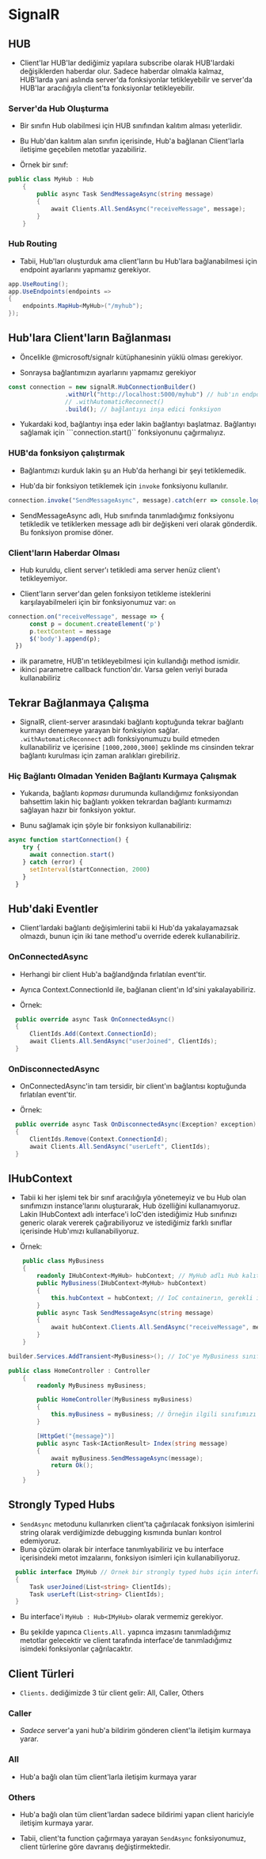 # SignalR

## HUB

- Client'lar HUB'lar dediğimiz yapılara subscribe olarak HUB'lardaki değişiklerden haberdar olur. Sadece haberdar olmakla kalmaz, HUB'larda yani aslında server'da fonksiyonlar tetikleyebilir ve server'da HUB'lar aracılığıyla client'ta fonksiyonlar tetikleyebilir.


### Server'da Hub Oluşturma

- Bir sınıfın Hub olabilmesi için HUB sınıfından kalıtım alması yeterlidir. 

- Bu Hub'dan kalıtım alan sınıfın içerisinde, Hub'a bağlanan Client'larla iletişime geçebilen metotlar yazabiliriz.
- Örnek bir sınıf:
````csharp
public class MyHub : Hub
    {
        public async Task SendMessageAsync(string message)
        {
            await Clients.All.SendAsync("receiveMessage", message);
        }
    }
````

### Hub Routing

- Tabii, Hub'ları oluşturduk ama client'ların bu Hub'lara bağlanabilmesi için endpoint ayarlarını yapmamız gerekiyor.

````csharp
app.UseRouting();
app.UseEndpoints(endpoints =>
{
    endpoints.MapHub<MyHub>("/myhub");
});
````


## Hub'lara Client'ların Bağlanması

- Öncelikle @microsoft/signalr kütüphanesinin yüklü olması gerekiyor.

- Sonraysa bağlantımızın ayarlarını yapmamız gerekiyor

````ts
const connection = new signalR.HubConnectionBuilder()
                .withUrl("http://localhost:5000/myhub") // hub'ın endpoint'i
                // .withAutomaticReconnect()
                .build(); // bağlantıyı inşa edici fonksiyon
````
- Yukardaki kod, bağlantıyı inşa eder lakin bağlantıyı başlatmaz. Bağlantıyı sağlamak için  ```connection.start()`` fonksiyonunu çağırmalıyız.

### HUB'da fonksiyon çalıştırmak

- Bağlantımızı kurduk lakin şu an Hub'da herhangi bir şeyi tetiklemedik.

- Hub'da bir fonksiyon tetiklemek için ``invoke`` fonksiyonu kullanılır.

````ts
connection.invoke("SendMessageAsync", message).catch(err => console.log(`Mesaj iletilirken hata gerçekleşti: ${err?.message}`))
````

- SendMessageAsync adlı, Hub sınıfında tanımladığımız fonksiyonu tetikledik ve tetiklerken message adlı bir değişkeni veri olarak gönderdik. Bu fonksiyon promise döner.


### Client'ların Haberdar Olması

- Hub kuruldu, client server'ı tetikledi ama server henüz client'ı tetikleyemiyor.

- Client'ların server'dan gelen fonksiyon tetikleme isteklerini karşılayabilmeleri için bir fonksiyonumuz var: `on`

````ts
connection.on("receiveMessage", message => {
      const p = document.createElement('p')
      p.textContent = message
      $('body').append(p);
  })
````
- ilk parametre, HUB'ın tetikleyebilmesi için kullandığı method ismidir.
- ikinci parametre callback function'dır. Varsa gelen veriyi burada kullanabiliriz

## Tekrar Bağlanmaya Çalışma

- SignalR, client-server arasındaki bağlantı koptuğunda tekrar bağlantı kurmayı denemeye yarayan bir fonksiyion sağlar. ``.withAutomaticReconnect`` adlı fonksiyonumuzu build etmeden kullanabiliriz ve içerisine ``[1000,2000,3000]`` şeklinde ms cinsinden tekrar bağlantı kurulması için zaman aralıkları girebiliriz.

### Hiç Bağlantı Olmadan Yeniden Bağlantı Kurmaya Çalışmak

- Yukarıda, bağlantı _kopması_ durumunda kullandığımız fonksiyondan bahsettim lakin hiç bağlantı yokken tekrardan bağlantı kurmamızı sağlayan hazır bir fonksiyon yoktur.

- Bunu sağlamak için şöyle bir fonksiyon kullanabiliriz:

````ts
async function startConnection() {
    try {
      await connection.start()
    } catch (error) {
      setInterval(startConnection, 2000)
    }
  }
````

## Hub'daki Eventler

- Client'lardaki bağlantı değişimlerini tabii ki Hub'da yakalayamazsak olmazdı, bunun için iki tane method'u override ederek kullanabiliriz.

### OnConnectedAsync

- Herhangi bir client Hub'a bağlandğında fırlatılan event'tir.

- Ayrıca Context.ConnectionId ile, bağlanan client'ın Id'sini yakalayabiliriz.

- Örnek:
````csharp
  public override async Task OnConnectedAsync()
  {
      ClientIds.Add(Context.ConnectionId);
      await Clients.All.SendAsync("userJoined", ClientIds);
  }
````

### OnDisconnectedAsync

- OnConnectedAsync'in tam tersidir, bir client'ın bağlantısı koptuğunda fırlatılan event'tir.

- Örnek:
````csharp
  public override async Task OnDisconnectedAsync(Exception? exception)
  {
      ClientIds.Remove(Context.ConnectionId);
      await Clients.All.SendAsync("userLeft", ClientIds);
  }
````

## IHubContext

- Tabii ki her işlemi tek bir sınıf aracılığıyla yönetemeyiz ve bu Hub olan sınıfımızın instance'larını oluşturarak, Hub özelliğini kullanamıyoruz. Lakin IHubContext adlı interface'i IoC'den istediğimiz Hub sınıfınızı generic olarak vererek çağırabiliyoruz ve istediğimiz farklı sınıflar içerisinde Hub'ımızı kullanabiliyoruz.

- Örnek:

````csharp
    public class MyBusiness
    {
        readonly IHubContext<MyHub> hubContext; // MyHub adlı Hub kalıtımı olan sınıfımızı generic olarak verdik
        public MyBusiness(IHubContext<MyHub> hubContext)
        {
            this.hubContext = hubContext; // IoC containerın, gerekli instance'ı vermesini sağladık.
        }
        public async Task SendMessageAsync(string message)
        {
            await hubContext.Clients.All.SendAsync("receiveMessage", message); // sadece hubContext ekleyerek aynı metodu Hub sınıfının dışında yazabildik
        }
    }
````

````csharp
builder.Services.AddTransient<MyBusiness>(); // IoC'ye MyBusiness sınıfımızı ilgili bağımlılıklar çözülebilmesi için verdik ve gerektiğinde IoC'den kendisini de alabileceğiz.
````


````csharp
public class HomeController : Controller
    {
        readonly MyBusiness myBusiness;

        public HomeController(MyBusiness myBusiness)
        {
            this.myBusiness = myBusiness; // Örneğin ilgili sınıfımızı controller'da çağırabildik.
        }

        [HttpGet("{message}")]
        public async Task<IActionResult> Index(string message)
        {
            await myBusiness.SendMessageAsync(message);
            return Ok();
        }
    }
````

## Strongly Typed Hubs

- ``SendAsync`` metodunu kullanırken client'ta çağırılacak fonksiyon isimlerini string olarak verdiğimizde debugging kısmında bunları kontrol edemiyoruz.
- Buna çözüm olarak bir interface tanımlıyabiliriz ve bu interface içerisindeki metot imzalarını, fonksiyon isimleri için kullanabiliyoruz.

````csharp
  public interface IMyHub // Örnek bir strongly typed hubs için interface
  {
      Task userJoined(List<string> ClientIds);
      Task userLeft(List<string> ClientIds);
  }
````

- Bu interface'i ``MyHub : Hub<IMyHub>`` olarak vermemiz gerekiyor.

- Bu şekilde yapınca `Clients.All.` yapınca imzasını tanımladığımız metotlar gelecektir ve client tarafında interface'de tanımladığımız isimdeki fonksiyonlar çağrılacaktır.

## Client Türleri

- `Clients.` dediğimizde 3 tür client gelir: All, Caller, Others

### Caller

- _Sadece_ server'a yani hub'a bildirim gönderen client'la iletişim kurmaya yarar.

### All

- Hub'a bağlı olan tüm client'larla iletişim kurmaya yarar

### Others

- Hub'a bağlı olan tüm client'lardan sadece bildirimi yapan client hariciyle iletişim kurmaya yarar.

- Tabii, client'ta function çağırmaya yarayan ``SendAsync`` fonksiyonumuz, client türlerine göre davranış değiştirmektedir.

